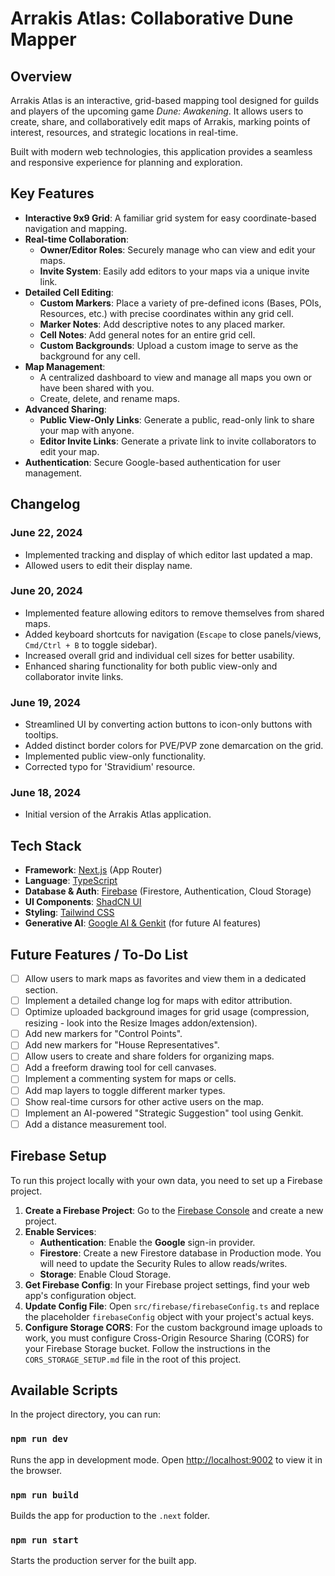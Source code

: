 # Arrakis Atlas: Collaborative Dune Mapper

## Overview

Arrakis Atlas is an interactive, grid-based mapping tool designed for guilds and players of the upcoming game *Dune: Awakening*. It allows users to create, share, and collaboratively edit maps of Arrakis, marking points of interest, resources, and strategic locations in real-time.

Built with modern web technologies, this application provides a seamless and responsive experience for planning and exploration.

## Key Features

- **Interactive 9x9 Grid**: A familiar grid system for easy coordinate-based navigation and mapping.
- **Real-time Collaboration**:
    - **Owner/Editor Roles**: Securely manage who can view and edit your maps.
    - **Invite System**: Easily add editors to your maps via a unique invite link.
- **Detailed Cell Editing**:
    - **Custom Markers**: Place a variety of pre-defined icons (Bases, POIs, Resources, etc.) with precise coordinates within any grid cell.
    - **Marker Notes**: Add descriptive notes to any placed marker.
    - **Cell Notes**: Add general notes for an entire grid cell.
    - **Custom Backgrounds**: Upload a custom image to serve as the background for any cell.
- **Map Management**:
    - A centralized dashboard to view and manage all maps you own or have been shared with you.
    - Create, delete, and rename maps.
- **Advanced Sharing**:
    - **Public View-Only Links**: Generate a public, read-only link to share your map with anyone.
    - **Editor Invite Links**: Generate a private link to invite collaborators to edit your map.
- **Authentication**: Secure Google-based authentication for user management.

## Changelog

### June 22, 2024
- Implemented tracking and display of which editor last updated a map.
- Allowed users to edit their display name.

### June 20, 2024
- Implemented feature allowing editors to remove themselves from shared maps.
- Added keyboard shortcuts for navigation (`Escape` to close panels/views, `Cmd/Ctrl + B` to toggle sidebar).
- Increased overall grid and individual cell sizes for better usability.
- Enhanced sharing functionality for both public view-only and collaborator invite links.

### June 19, 2024
- Streamlined UI by converting action buttons to icon-only buttons with tooltips.
- Added distinct border colors for PVE/PVP zone demarcation on the grid.
- Implemented public view-only functionality.
- Corrected typo for 'Stravidium' resource.

### June 18, 2024
- Initial version of the Arrakis Atlas application.

## Tech Stack

- **Framework**: [Next.js](https://nextjs.org/) (App Router)
- **Language**: [TypeScript](https://www.typescriptlang.org/)
- **Database & Auth**: [Firebase](https://firebase.google.com/) (Firestore, Authentication, Cloud Storage)
- **UI Components**: [ShadCN UI](https://ui.shadcn.com/)
- **Styling**: [Tailwind CSS](https://tailwindcss.com/)
- **Generative AI**: [Google AI & Genkit](https://firebase.google.com/docs/genkit) (for future AI features)

## Future Features / To-Do List
- [ ] Allow users to mark maps as favorites and view them in a dedicated section.
- [ ] Implement a detailed change log for maps with editor attribution.
- [ ] Optimize uploaded background images for grid usage (compression, resizing - look into the Resize Images addon/extension).
- [ ] Add new markers for "Control Points".
- [ ] Add new markers for "House Representatives".
- [ ] Allow users to create and share folders for organizing maps.
- [ ] Add a freeform drawing tool for cell canvases.
- [ ] Implement a commenting system for maps or cells.
- [ ] Add map layers to toggle different marker types.
- [ ] Show real-time cursors for other active users on the map.
- [ ] Implement an AI-powered "Strategic Suggestion" tool using Genkit.
- [ ] Add a distance measurement tool.

## Firebase Setup

To run this project locally with your own data, you need to set up a Firebase project.

1.  **Create a Firebase Project**: Go to the [Firebase Console](https://console.firebase.google.com/) and create a new project.
2.  **Enable Services**:
    - **Authentication**: Enable the **Google** sign-in provider.
    - **Firestore**: Create a new Firestore database in Production mode. You will need to update the Security Rules to allow reads/writes.
    - **Storage**: Enable Cloud Storage.
3.  **Get Firebase Config**: In your Firebase project settings, find your web app's configuration object.
4.  **Update Config File**: Open `src/firebase/firebaseConfig.ts` and replace the placeholder `firebaseConfig` object with your project's actual keys.
5.  **Configure Storage CORS**: For the custom background image uploads to work, you must configure Cross-Origin Resource Sharing (CORS) for your Firebase Storage bucket. Follow the instructions in the `CORS_STORAGE_SETUP.md` file in the root of this project.

## Available Scripts

In the project directory, you can run:

### `npm run dev`

Runs the app in development mode.
Open [http://localhost:9002](http://localhost:9002) to view it in the browser.

### `npm run build`

Builds the app for production to the `.next` folder.

### `npm run start`

Starts the production server for the built app.
